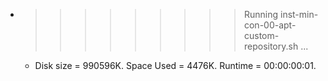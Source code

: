 * >>>>>>>>> Running inst-min-con-00-apt-custom-repository.sh ...
  * Disk size = 990596K. Space Used = 4476K. Runtime = 00:00:00:01.
